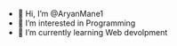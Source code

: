 - 👋 Hi, I’m @AryanMane1
- 👀 I’m interested in Programming
- 🌱 I’m currently learning Web devolpment

<!---
AryanMane1/AryanMane1 is a ✨ special ✨ repository because its `README.md` (this file) appears on your GitHub profile.
You can click the Preview link to take a look at your changes.
--->
